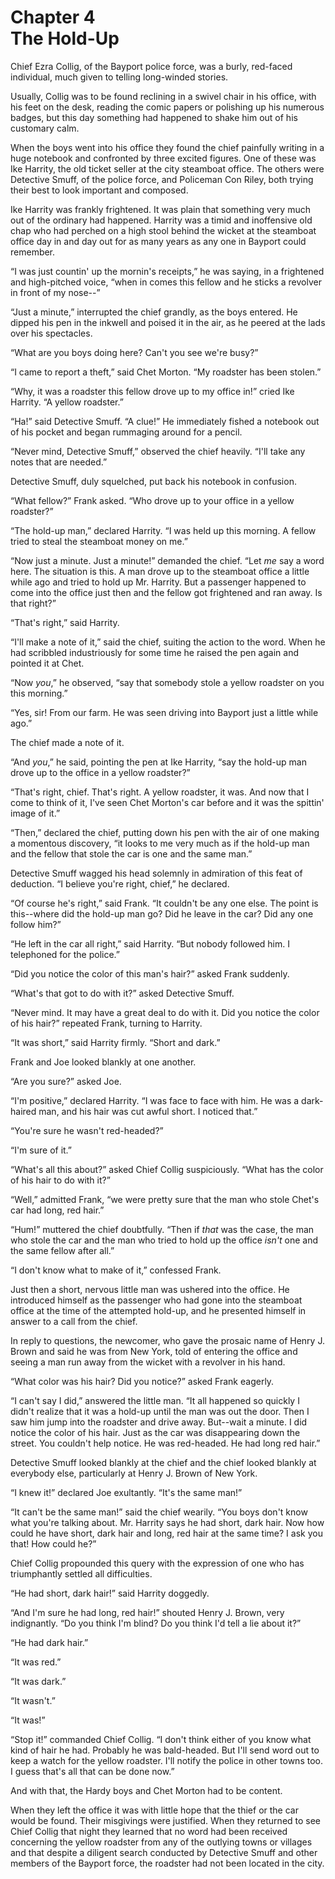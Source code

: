 # Chapter 4 <br/> The Hold-Up

Chief Ezra Collig, of the Bayport police force, was a burly, red-faced individual, much given to telling long-winded stories.

Usually, Collig was to be found reclining in a swivel chair in his office, with his feet on the desk, reading the comic papers or polishing up his numerous badges, but this day something had happened to shake him out of his customary calm.

When the boys went into his office they found the chief painfully writing in a huge notebook and confronted by three excited figures. One of these was Ike Harrity, the old ticket seller at the city steamboat office. The others were Detective Smuff, of the police force, and Policeman Con Riley, both trying their best to look important and composed.

Ike Harrity was frankly frightened. It was plain that something very much out of the ordinary had happened. Harrity was a timid and inoffensive old chap who had perched on a high stool behind the wicket at the steamboat office day in and day out for as many years as any one in Bayport could remember.

“I was just countin' up the mornin's receipts,” he was saying, in a frightened and high-pitched voice, “when in comes this fellow and he sticks a revolver in front of my nose--”

“Just a minute,” interrupted the chief grandly, as the boys entered. He dipped his pen in the inkwell and poised it in the air, as he peered at the lads over his spectacles.

“What are you boys doing here? Can't you see we're busy?”

“I came to report a theft,” said Chet Morton. “My roadster has been stolen.”

“Why, it was a roadster this fellow drove up to my office in!” cried Ike Harrity. “A yellow roadster.”

“Ha!” said Detective Smuff. “A clue!” He immediately fished a notebook out of his pocket and began rummaging around for a pencil.

“Never mind, Detective Smuff,” observed the chief heavily. “I'll take any notes that are needed.”

Detective Smuff, duly squelched, put back his notebook in confusion.

“What fellow?” Frank asked. “Who drove up to your office in a yellow roadster?”

“The hold-up man,” declared Harrity. “I was held up this morning. A fellow tried to steal the steamboat money on me.”

“Now just a minute. Just a minute!” demanded the chief. “Let *me* say a word here. The situation is this. A man drove up to the steamboat office a little while ago and tried to hold up Mr. Harrity. But a passenger happened to come into the office just then and the fellow got frightened and ran away. Is that right?”

“That's right,” said Harrity.

“I'll make a note of it,” said the chief, suiting the action to the word. When he had scribbled industriously for some time he raised the pen again and pointed it at Chet.

“Now *you*,” he observed, “say that somebody stole a yellow roadster on you this morning.”

“Yes, sir! From our farm. He was seen driving into Bayport just a little while ago.”

The chief made a note of it.

“And *you*,” he said, pointing the pen at Ike Harrity, “say the hold-up man drove up to the office in a yellow roadster?”

“That's right, chief. That's right. A yellow roadster, it was. And now that I come to think of it, I've seen Chet Morton's car before and it was the spittin' image of it.”

“Then,” declared the chief, putting down his pen with the air of one making a momentous discovery, “it looks to me very much as if the hold-up man and the fellow that stole the car is one and the same man.”

Detective Smuff wagged his head solemnly in admiration of this feat of deduction. “I believe you're right, chief,” he declared.

“Of course he's right,” said Frank. “It couldn't be any one else. The point is this--where did the hold-up man go? Did he leave in the car? Did any one follow him?”

“He left in the car all right,” said Harrity. “But nobody followed him. I telephoned for the police.”

“Did you notice the color of this man's hair?” asked Frank suddenly.

“What's that got to do with it?” asked Detective Smuff.

“Never mind. It may have a great deal to do with it. Did you notice the color of his hair?” repeated Frank, turning to Harrity.

“It was short,” said Harrity firmly. “Short and dark.”

Frank and Joe looked blankly at one another.

“Are you sure?” asked Joe.

“I'm positive,” declared Harrity. “I was face to face with him. He was a dark-haired man, and his hair was cut awful short. I noticed that.”

“You're sure he wasn't red-headed?”

“I'm sure of it.”

“What's all this about?” asked Chief Collig suspiciously. “What has the color of his hair to do with it?”

“Well,” admitted Frank, “we were pretty sure that the man who stole Chet's car had long, red hair.”

“Hum!” muttered the chief doubtfully. “Then if *that* was the case, the man who stole the car and the man who tried to hold up the office *isn't* one and the same fellow after all.”

“I don't know what to make of it,” confessed Frank.

Just then a short, nervous little man was ushered into the office. He introduced himself as the passenger who had gone into the steamboat office at the time of the attempted hold-up, and he presented himself in answer to a call from the chief.

In reply to questions, the newcomer, who gave the prosaic name of Henry J. Brown and said he was from New York, told of entering the office and seeing a man run away from the wicket with a revolver in his hand.

“What color was his hair? Did you notice?” asked Frank eagerly.

“I can't say I did,” answered the little man. “It all happened so quickly I didn't realize that it was a hold-up until the man was out the door. Then I saw him jump into the roadster and drive away. But--wait a minute. I did notice the color of his hair. Just as the car was disappearing down the street. You couldn't help notice. He was red-headed. He had long red hair.”

Detective Smuff looked blankly at the chief and the chief looked blankly at everybody else, particularly at Henry J. Brown of New York.

“I knew it!” declared Joe exultantly. “It's the same man!”

“It can't be the same man!” said the chief wearily. “You boys don't know what you're talking about. Mr. Harrity says he had short, dark hair. Now how could he have short, dark hair and long, red hair at the same time? I ask you that! How could he?”

Chief Collig propounded this query with the expression of one who has triumphantly settled all difficulties.

“He had short, dark hair!” said Harrity doggedly.

“And I'm sure he had long, red hair!” shouted Henry J. Brown, very indignantly. “Do you think I'm blind? Do you think I'd tell a lie about it?”

“He had dark hair.”

“It was red.”

“It was dark.”

“It wasn't.”

“It was!”

“Stop it!” commanded Chief Collig. “I don't think either of you know what kind of hair he had. Probably he was bald-headed. But I'll send word out to keep a watch for the yellow roadster. I'll notify the police in other towns too. I guess that's all that can be done now.”

And with that, the Hardy boys and Chet Morton had to be content.

When they left the office it was with little hope that the thief or the car would be found. Their misgivings were justified. When they returned to see Chief Collig that night they learned that no word had been received concerning the yellow roadster from any of the outlying towns or villages and that despite a diligent search conducted by Detective Smuff and other members of the Bayport force, the roadster had not been located in the city.